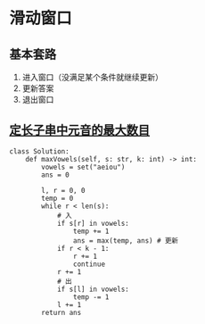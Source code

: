 


# 滑动窗口


## 基本套路
1. 进入窗口（没满足某个条件就继续更新）
2. 更新答案
3. 退出窗口

## [定长子串中元音的最大数目](https://leetcode.cn/problems/maximum-number-of-vowels-in-a-substring-of-given-length/)
```
class Solution:
    def maxVowels(self, s: str, k: int) -> int:
        vowels = set("aeiou")
        ans = 0
        
        l, r = 0, 0 
        temp = 0
        while r < len(s):
            # 入
            if s[r] in vowels:
                temp += 1
                ans = max(temp, ans) # 更新
            if r < k - 1: 
                r += 1
                continue
            r += 1
            # 出
            if s[l] in vowels:
                temp -= 1
            l += 1
        return ans
```


